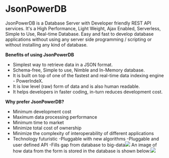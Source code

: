 # JsonPowerDB
JsonPowerDB is a Database Server with Developer friendly REST API services. It's a High Performance, Light Weight, Ajax Enabled, Serverless, Simple to Use, Real-time Database. Easy and fast to develop database applications without using any server side programming / scripting or without installing any kind of database.

**Benefits of using JsonPowerDB**
* Simplest way to retrieve data in a JSON format.
* Schema-free, Simple to use, Nimble and In-Memory database.
* It is built on top of one of the fastest and real-time data indexing engine - PowerIndeX.
* It is low level (raw) form of data and is also human readable.
* It helps developers in faster coding, in-turn reduces development cost.

**Why prefer JsonPowerDB?**
* Minimum development cost
* Maximum data processing performance
* Minimum time to market
* Minimize total cost of ownership
* Minimize the complexity of interoperability of different applications
* Technology futuristic
        -Pluggable with new algorithms
        -Pluggable and user defined API
        -Fills gap from database to big-data![](https://i.imgur.com/E88rckF.png)
        An image of how data from the form is stored in the database is shown below:![](https://i.imgur.com/SRaSKrN.png)



        
        
